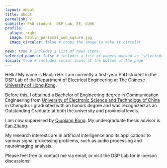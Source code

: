 ```yaml
---
layout: about
title: about
permalink: /
subtitle: PhD student, DSP Lab, EE, CUHK
profile:
  align: right
  image: haolin_personal_web_sqaure.jpg
  image_circular: false # crops the image to make it circular

news: true # includes a list of news items
selected_papers: false # includes a list of papers marked as "selected={true}"
social: true # includes social icons at the bottom of the page
---
```


Hello! My name is Haolin He. I am currently a first-year PhD student in the [DSP Lab](http://dsp.ee.cuhk.edu.hk/) of the Department of Electrical Engineering at [The Chinese University of Hong Kong](https://www.cuhk.edu.hk/).

Before this, I obtained a Bachelor of Engineering degree in Communication Engineering from [University of Electronic Science and Technology of China](https://www.uestc.edu.cn/) in Chengdu. I graduated with an honors degree and was recognized as an Outstanding Graduate at both the university and provincial levels.

I am now supervised by [Qiuqiang Kong](https://qiuqiangkong.github.io/). My undergraduate thesis advisor is [Fan Zhang](https://zhangfanmark.github.io/).

My research interests are in artificial intelligence and its applications to various signal processing problems, such as audio processing and neuroimaging analysis.

Please feel free to contact me via email, or visit the DSP Lab for in-person discussions!
